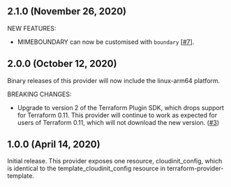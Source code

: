 ## 2.1.0 (November 26, 2020)

NEW FEATURES:

* MIMEBOUNDARY can now be customised with `boundary` [[#7](https://github.com/terraform-providers/terraform-provider-scaffolding/issues/7)].

## 2.0.0 (October 12, 2020)

Binary releases of this provider will now include the linux-arm64 platform.

BREAKING CHANGES:

* Upgrade to version 2 of the Terraform Plugin SDK, which drops support for Terraform 0.11. This provider will continue to work as expected for users of Terraform 0.11, which will not download the new version. ([#3](https://github.com/terraform-providers/terraform-provider-scaffolding/issues/3))

## 1.0.0 (April 14, 2020)

Initial release. This provider exposes one resource, cloudinit_config, which is identical to the template_cloudinit_config resource in terraform-provider-template.
